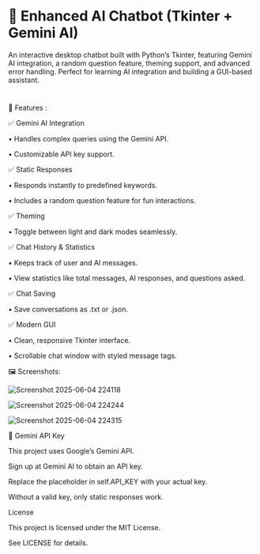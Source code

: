 # 🚀 Enhanced AI Chatbot (Tkinter + Gemini AI)

An interactive desktop chatbot built with Python’s Tkinter, featuring Gemini AI integration, a random question feature, theming support, and advanced error handling. Perfect for learning AI integration and building a GUI-based assistant.

#


📌 Features :

✅ Gemini AI Integration

• Handles complex queries using the Gemini API.

• Customizable API key support.

✅ Static Responses

• Responds instantly to predefined keywords.

• Includes a random question feature for fun interactions.

✅ Theming

• Toggle between light and dark modes seamlessly.

✅ Chat History & Statistics

• Keeps track of user and AI messages.

• View statistics like total messages, AI responses, and questions asked.


✅ Chat Saving

• Save conversations as .txt or .json.

✅ Modern GUI

• Clean, responsive Tkinter interface.

• Scrollable chat window with styled message tags.


🖼️ Screenshots:


![Screenshot 2025-06-04 224118](https://github.com/user-attachments/assets/a5da6330-cccd-48be-a443-6f6bea65d95c)



![Screenshot 2025-06-04 224244](https://github.com/user-attachments/assets/41a6a32f-37d4-4c35-a015-9e7dd2f4b9bb)


![Screenshot 2025-06-04 224315](https://github.com/user-attachments/assets/0034524e-c9f7-4472-9dd6-1c3a36dba9d4)

🔑 Gemini API Key

This project uses Google’s Gemini API.

Sign up at Gemini AI to obtain an API key.

Replace the placeholder in self.API_KEY with your actual key.

Without a valid key, only static responses work.


 License

 
This project is licensed under the MIT License.

See LICENSE for details.


